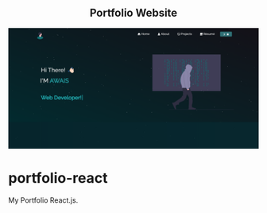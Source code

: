 <h2 align="center">
  Portfolio Website <br/>
  <a href="https://awii.vercel.app/" target="_blank"></a>
</h2>

![Image](/public/home.png)

# portfolio-react
My Portfolio React.js.